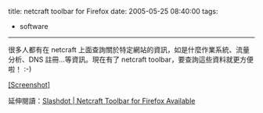title: netcraft toolbar for Firefox
date: 2005-05-25 08:40:00
tags: 
- software
---

很多人都有在 netcraft 上面查詢關於特定網站的資訊，如是什麼作業系統、流量分析、DNS 註冊…等資訊。現在有了 netcraft toolbar，要查詢這些資料就更方便啦！ :-)

[[Screenshot]](http://wshlab2.ee.kuas.edu.tw/~yurenju/gallery/screenshot/Screenshot_Yuren_s_Info_Area_Mozilla_Firefox?full=1)

延伸閱讀：[Slashdot | Netcraft Toolbar for Firefox Available](http://it.slashdot.org/article.pl?sid=05/05/24/1959249&from=rss)